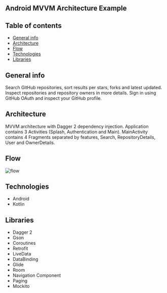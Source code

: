 ## Android MVVM Architecture Example
## Table of contents
* [General info](#general-info)
* [Architecture](#architecture)
* [Flow](#flow)
* [Technologies](#technologies)
* [Libraries](#libraries)

## General info
Search GitHub repositories, sort results per stars, forks and latest updated. Inspect repositories and repository owners in more details. Sign in using GitHub OAuth and inspect your GitHub profile.  

## Architecture
MVVM architecture with Dagger 2 dependency injection. Application contains 3 Activities (Splash, Authentication and Main). MainActivity contains 4 Fragments separated by features, Search, RepositoryDetails, User and OwnerDetails.

## Flow
![flow](https://i.imgur.com/MyISYyy.png)

## Technologies
* Android
* Kotlin

## Libraries
* Dagger 2
* Gson
* Coroutines
* Retrofit
* LiveData
* DataBinding
* Glide
* Room
* Navigation Component
* Paging
* Mockito